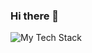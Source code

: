 ### Hi there 👋

<!--
**bennyyy999/bennyyy999** is a ✨ _special_ ✨ repository because its `README.md` (this file) appears on your GitHub profile.

Here are some ideas to get you started:

- 🔭 I’m currently working on ...
- 🌱 I’m currently learning ...
- 👯 I’m looking to collaborate on ...
- 🤔 I’m looking for help with ...
- 💬 Ask me about ...
- 📫 How to reach me: ...
- 😄 Pronouns: ...
- ⚡ Fun fact: ...
-->

<img src="https://github-readme-tech-stack.vercel.app/api/cards?lineHeight=15&lineCount=1&theme=2077&line1=apollographql,apollographql,311C87;bluetooth,bluetooth,0082FC;confluence,confluence,172B4D;css3,css3,1572B6;fastlane,fastlane,00F200;figma,figma,F24E1E;gitlab,gitlab,FC6D26;html5,html5,E34F26;ios,ios,000000;iterm2,iterm2,000000;javascript,javascript,F7DF1E;jira,jira,0052CC;miro,miro,050038;nextdotjs,nextdotjs,000000;nfc,nfc,002E5F;prettier,prettier,F7B93E;prisma,prisma,2D3748;react,react,61DAFB;sketch,sketch,F7B500;sonarcloud,sonarcloud,F3702A;sonarqube,sonarqube,4E9BCD;supabase,supabase,3ECF8E;swift,swift,F05138;tailwindcss,tailwindcss,06B6D4;typescript,typescript,3178C6;vercel,vercel,000000;visualstudiocode,visualstudiocode,007ACC;xcode,xcode,147EFB;yarn,yarn,2C8EBB;ruby,ruby,CC342D;" alt="My Tech Stack" />
